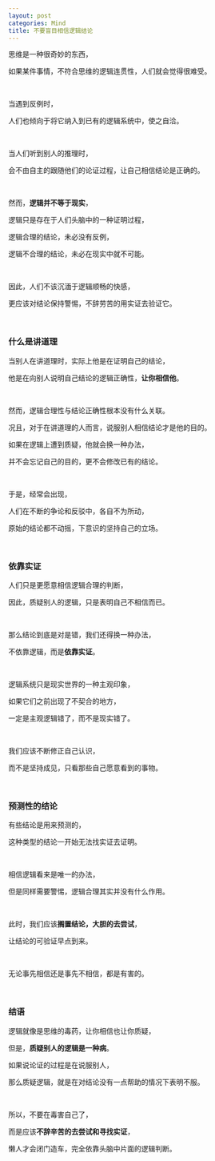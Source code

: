 ```yaml
---
layout: post
categories: Mind
title: 不要盲目相信逻辑结论
---
```


思维是一种很奇妙的东西，

如果某件事情，不符合思维的逻辑连贯性，人们就会觉得很难受。

<br/>

当遇到反例时，

人们也倾向于将它纳入到已有的逻辑系统中，使之自洽。

<br/>

当人们听到别人的推理时，

会不由自主的跟随他们的论证过程，让自己相信结论是正确的。

<br/>

然而，**逻辑并不等于现实**，

逻辑只是存在于人们头脑中的一种证明过程，

逻辑合理的结论，未必没有反例，

逻辑不合理的结论，未必在现实中就不可能。

<br/>

因此，人们不该沉湎于逻辑顺畅的快感，

更应该对结论保持警惕，不辞劳苦的用实证去验证它。

<br/>

### 什么是讲道理

当别人在讲道理时，实际上他是在证明自己的结论，

他是在向别人说明自己结论的逻辑正确性，**让你相信他**。

<br/>

然而，逻辑合理性与结论正确性根本没有什么关联。

况且，对于在讲道理的人而言，说服别人相信结论才是他的目的。

如果在逻辑上遭到质疑，他就会换一种办法，

并不会忘记自己的目的，更不会修改已有的结论。

<br/>

于是，经常会出现，

人们在不断的争论和反驳中，各自不为所动，

原始的结论都不动摇，下意识的坚持自己的立场。

<br/>

### 依靠实证

人们只是更愿意相信逻辑合理的判断，

因此，质疑别人的逻辑，只是表明自己不相信而已。

<br/>

那么结论到底是对是错，我们还得换一种办法，

不依靠逻辑，而是**依靠实证**。

<br/>

逻辑系统只是现实世界的一种主观印象，

如果它们之前出现了不契合的地方，

一定是主观逻辑错了，而不是现实错了。

<br/>

我们应该不断修正自己认识，

而不是坚持成见，只看那些自己愿意看到的事物。

<br/>

### 预测性的结论

有些结论是用来预测的，

这种类型的结论一开始无法找实证去证明。

<br/>

相信逻辑看来是唯一的办法，

但是同样需要警惕，逻辑合理其实并没有什么作用。

<br/>

此时，我们应该**搁置结论，大胆的去尝试**，

让结论的可验证早点到来。

<br/>

无论事先相信还是事先不相信，都是有害的。

<br/>

### 结语

逻辑就像是思维的毒药，让你相信也让你质疑，

但是，**质疑别人的逻辑是一种病**。

如果说论证的过程是在说服别人，

那么质疑逻辑，就是在对结论没有一点帮助的情况下表明不服。

<br/>

所以，不要在毒害自己了，

而是应该**不辞辛苦的去尝试和寻找实证**，

懒人才会闭门造车，完全依靠头脑中片面的逻辑判断。
